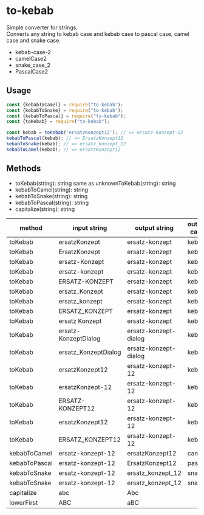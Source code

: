 # to-kebab

Simple converter for strings.  
Converts any string to kebab case and kebab case to pascal case, camel case and snake case.
- kebab-case-2
- camelCase2
- snake_case_2
- PascalCase2
    

## Usage

```javascript
const {kebabToCamel} = require("to-kebab");
const {kebabToSnake} = require("to-kebab");
const {kebabToPascal} = require("to-kebab");
const {toKebab} = require("to-kebab");

const kebab = toKebab('ersatzKonzept12'); // => ersatz-konzept-12
kebabToPascal(kebab); // => ErsatzKonzept12
kebabToSnake(kebab); // => ersatz_konzept_12
kebabToCamel(kebab); // => ersatzKonzept12
```

## Methods
- toKebab(string): string  same as unknownToKebab(string): string 
- kebabToCamel(string): string
- kebabToSnake(string): string
- kebabToPascal(string): string
- capitalize(string): string

| method        | input string   | output string  | output case |
|---------------|----------------|----------------|-------------|
| toKebab | ersatzKonzept  | ersatz-konzept | kebab       |
| toKebab | ErsatzKonzept  | ersatz-konzept | kebab       |
| toKebab | ersatz-Konzept | ersatz-konzept | kebab       |
| toKebab | ersatz-konzept | ersatz-konzept | kebab       |
| toKebab | ERSATZ-KONZEPT | ersatz-konzept | kebab       |
| toKebab | ersatz_Konzept | ersatz-konzept | kebab       |
| toKebab | ersatz_konzept | ersatz-konzept | kebab       |
| toKebab | ERSATZ_KONZEPT | ersatz-konzept | kebab       |
| toKebab | ersatz Konzept | ersatz-konzept | kebab       |
| toKebab | ersatz-KonzeptDialog | ersatz-konzept-dialog | kebab |
| toKebab | ersatz_KonzeptDialog | ersatz-konzept-dialog | kebab |
| toKebab | ersatzKonzept12  | ersatz-konzept-12 | kebab  |
| toKebab | ersatzKonzept-12 | ersatz-konzept-12 | kebab  |
| toKebab | ERSATZ-KONZEPT12 | ersatz-konzept-12 | kebab  |
| toKebab | ersatzKonzept12  | ersatz-konzept-12 | kebab  |
| toKebab | ERSATZ_KONZEPT12 | ersatz-konzept-12 | kebab  |
| kebabToCamel  | ersatz-konzept-12 | ersatzKonzept12  | camel  |
| kebabToPascal | ersatz-konzept-12 | ErsatzKonzept12  | pascal |
| kebabToSnake  | ersatz-konzept-12 | ersatz_konzept_12 | snake |
| kebabToSnake  | ersatz-konzept-12 | ersatz_konzept_12 | snake |
| capitalize  | abc | Abc |     |
| lowerFirst  | ABC | aBC |     |

